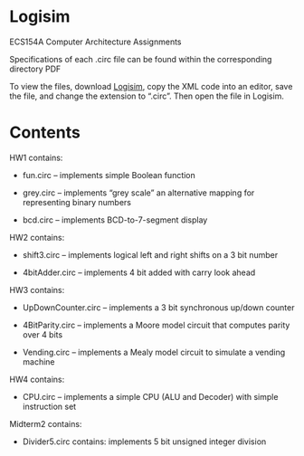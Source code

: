 # Logisim
ECS154A Computer Architecture Assignments

Specifications of each .circ file can be found within the corresponding directory PDF

To view the files, download <a href=”http://www.cburch.com/logisim/”>Logisim</a>, copy the XML code into an editor, save the file, and change the extension to “.circ”. Then open the file in Logisim. 

# Contents 
HW1 contains:

* fun.circ – implements simple Boolean function

* grey.circ – implements “grey scale” an alternative mapping for representing binary numbers

* bcd.circ – implements BCD-to-7-segment display

HW2 contains:

* shift3.circ – implements logical left and right shifts on a 3 bit number

* 4bitAdder.circ – implements 4 bit added with carry look ahead

HW3 contains:

* UpDownCounter.circ – implements a 3 bit synchronous up/down counter

* 4BitParity.circ – implements a Moore model circuit that computes parity over 4 bits

* Vending.circ – implements  a Mealy model circuit to simulate a vending machine 

HW4 contains:

* CPU.circ – implements a simple CPU (ALU and Decoder) with simple instruction set

Midterm2 contains:

* Divider5.circ contains: implements 5 bit unsigned integer division
